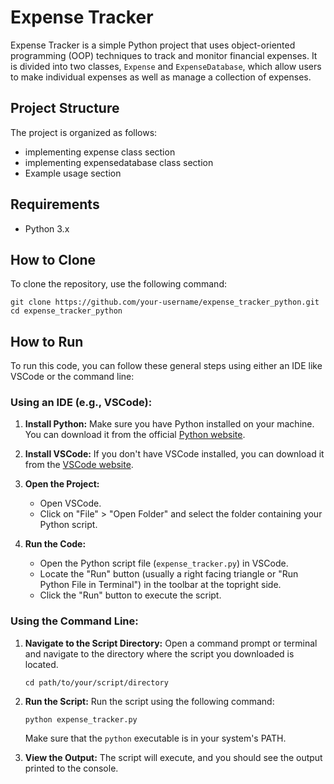 # Expense Tracker

Expense Tracker is a simple Python project that uses object-oriented programming (OOP) techniques to track and monitor financial expenses. It is divided into two classes, `Expense` and `ExpenseDatabase`, which allow users to make individual expenses as well as manage a collection of expenses.

## Project Structure

The project is organized as follows:

- implementing expense class section
- implementing expensedatabase class section
- Example usage section

## Requirements

- Python 3.x

## How to Clone

To clone the repository, use the following command:

```
git clone https://github.com/your-username/expense_tracker_python.git
cd expense_tracker_python
```

## How to Run
To run this code, you can follow these general steps using either an IDE like VSCode or the command line:

### Using an IDE (e.g., VSCode):

1. **Install Python:**
   Make sure you have Python installed on your machine. You can download it from the official [Python website](https://www.python.org/downloads/).

2. **Install VSCode:**
   If you don't have VSCode installed, you can download it from the [VSCode website](https://code.visualstudio.com/).

3. **Open the Project:**
   - Open VSCode.
   - Click on "File" > "Open Folder" and select the folder containing your Python script.

4. **Run the Code:**
   - Open the Python script file (`expense_tracker.py`) in VSCode.
   - Locate the "Run" button (usually a right facing triangle or "Run Python File in Terminal") in the toolbar at the topright side.
   - Click the "Run" button to execute the script.

### Using the Command Line:

1. **Navigate to the Script Directory:**
   Open a command prompt or terminal and navigate to the directory where the script you downloaded is located.

   ```
   cd path/to/your/script/directory
   ```

2. **Run the Script:**
   Run the script using the following command:

   ```
   python expense_tracker.py
   ```

   Make sure that the `python` executable is in your system's PATH.

3. **View the Output:**
   The script will execute, and you should see the output printed to the console.
